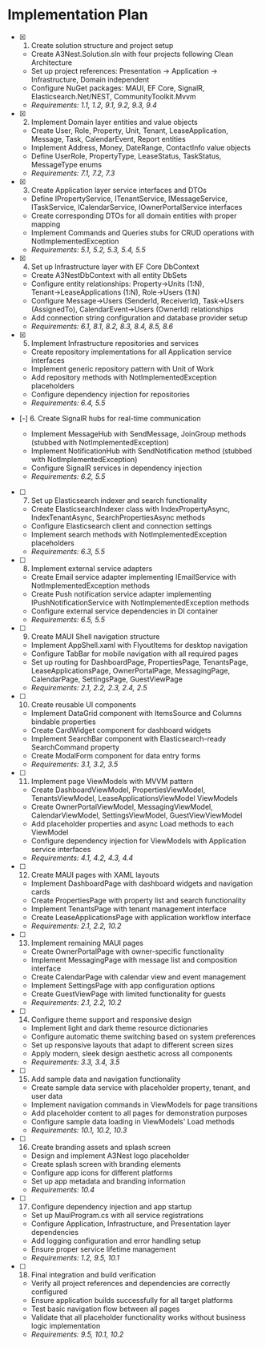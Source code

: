 # Implementation Plan

- [x] 1. Create solution structure and project setup





  - Create A3Nest.Solution.sln with four projects following Clean Architecture
  - Set up project references: Presentation → Application → Infrastructure, Domain independent
  - Configure NuGet packages: MAUI, EF Core, SignalR, Elasticsearch.Net/NEST, CommunityToolkit.Mvvm
  - _Requirements: 1.1, 1.2, 9.1, 9.2, 9.3, 9.4_

- [x] 2. Implement Domain layer entities and value objects




  - Create User, Role, Property, Unit, Tenant, LeaseApplication, Message, Task, CalendarEvent, Report entities
  - Implement Address, Money, DateRange, ContactInfo value objects
  - Define UserRole, PropertyType, LeaseStatus, TaskStatus, MessageType enums
  - _Requirements: 7.1, 7.2, 7.3_

- [x] 3. Create Application layer service interfaces and DTOs





  - Define IPropertyService, ITenantService, IMessageService, ITaskService, ICalendarService, IOwnerPortalService interfaces
  - Create corresponding DTOs for all domain entities with proper mapping
  - Implement Commands and Queries stubs for CRUD operations with NotImplementedException
  - _Requirements: 5.1, 5.2, 5.3, 5.4, 5.5_


- [x] 4. Set up Infrastructure layer with EF Core DbContext




  - Create A3NestDbContext with all entity DbSets
  - Configure entity relationships: Property→Units (1:N), Tenant→LeaseApplications (1:N), Role→Users (1:N)
  - Configure Message→Users (SenderId, ReceiverId), Task→Users (AssignedTo), CalendarEvent→Users (OwnerId) relationships
  - Add connection string configuration and database provider setup
  - _Requirements: 6.1, 8.1, 8.2, 8.3, 8.4, 8.5, 8.6_



- [x] 5. Implement Infrastructure repositories and services


  - Create repository implementations for all Application service interfaces
  - Implement generic repository pattern with Unit of Work
  - Add repository methods with NotImplementedException placeholders
  - Configure dependency injection for repositories
  - _Requirements: 6.4, 5.5_

- [-] 6. Create SignalR hubs for real-time communication



  - Implement MessageHub with SendMessage, JoinGroup methods (stubbed with NotImplementedException)
  - Implement NotificationHub with SendNotification method (stubbed with NotImplementedException)
  - Configure SignalR services in dependency injection
  - _Requirements: 6.2, 5.5_

- [ ] 7. Set up Elasticsearch indexer and search functionality

  - Create ElasticsearchIndexer class with IndexPropertyAsync, IndexTenantAsync, SearchPropertiesAsync methods
  - Configure Elasticsearch client and connection settings
  - Implement search methods with NotImplementedException placeholders
  - _Requirements: 6.3, 5.5_

- [ ] 8. Implement external service adapters

  - Create Email service adapter implementing IEmailService with NotImplementedException methods
  - Create Push notification service adapter implementing IPushNotificationService with NotImplementedException methods
  - Configure external service dependencies in DI container
  - _Requirements: 6.5, 5.5_

- [ ] 9. Create MAUI Shell navigation structure

  - Implement AppShell.xaml with FlyoutItems for desktop navigation
  - Configure TabBar for mobile navigation with all required pages
  - Set up routing for DashboardPage, PropertiesPage, TenantsPage, LeaseApplicationsPage, OwnerPortalPage, MessagingPage, CalendarPage, SettingsPage, GuestViewPage
  - _Requirements: 2.1, 2.2, 2.3, 2.4, 2.5_

- [ ] 10. Create reusable UI components

  - Implement DataGrid component with ItemsSource and Columns bindable properties
  - Create CardWidget component for dashboard widgets
  - Implement SearchBar component with Elasticsearch-ready SearchCommand property
  - Create ModalForm component for data entry forms
  - _Requirements: 3.1, 3.2, 3.5_

- [ ] 11. Implement page ViewModels with MVVM pattern

  - Create DashboardViewModel, PropertiesViewModel, TenantsViewModel, LeaseApplicationsViewModel ViewModels
  - Create OwnerPortalViewModel, MessagingViewModel, CalendarViewModel, SettingsViewModel, GuestViewViewModel
  - Add placeholder properties and async Load methods to each ViewModel
  - Configure dependency injection for ViewModels with Application service interfaces
  - _Requirements: 4.1, 4.2, 4.3, 4.4_

- [ ] 12. Create MAUI pages with XAML layouts

  - Implement DashboardPage with dashboard widgets and navigation cards
  - Create PropertiesPage with property list and search functionality
  - Implement TenantsPage with tenant management interface
  - Create LeaseApplicationsPage with application workflow interface
  - _Requirements: 2.1, 2.2, 10.2_

- [ ] 13. Implement remaining MAUI pages

  - Create OwnerPortalPage with owner-specific functionality
  - Implement MessagingPage with message list and composition interface
  - Create CalendarPage with calendar view and event management
  - Implement SettingsPage with app configuration options
  - Create GuestViewPage with limited functionality for guests
  - _Requirements: 2.1, 2.2, 10.2_

- [ ] 14. Configure theme support and responsive design

  - Implement light and dark theme resource dictionaries
  - Configure automatic theme switching based on system preferences
  - Set up responsive layouts that adapt to different screen sizes
  - Apply modern, sleek design aesthetic across all components
  - _Requirements: 3.3, 3.4, 3.5_

- [ ] 15. Add sample data and navigation functionality

  - Create sample data service with placeholder property, tenant, and user data
  - Implement navigation commands in ViewModels for page transitions
  - Add placeholder content to all pages for demonstration purposes
  - Configure sample data loading in ViewModels' Load methods
  - _Requirements: 10.1, 10.2, 10.3_

- [ ] 16. Create branding assets and splash screen

  - Design and implement A3Nest logo placeholder
  - Create splash screen with branding elements
  - Configure app icons for different platforms
  - Set up app metadata and branding information
  - _Requirements: 10.4_

- [ ] 17. Configure dependency injection and app startup

  - Set up MauiProgram.cs with all service registrations
  - Configure Application, Infrastructure, and Presentation layer dependencies
  - Add logging configuration and error handling setup
  - Ensure proper service lifetime management
  - _Requirements: 1.2, 9.5, 10.1_

- [ ] 18. Final integration and build verification

  - Verify all project references and dependencies are correctly configured
  - Ensure application builds successfully for all target platforms
  - Test basic navigation flow between all pages
  - Validate that all placeholder functionality works without business logic implementation
  - _Requirements: 9.5, 10.1, 10.2_